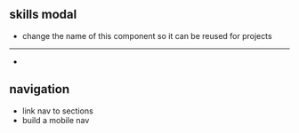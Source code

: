 ## skills modal

-  change the name of this component so it can be reused for projects

---

-

## navigation
-  link nav to sections
-  build a mobile nav

